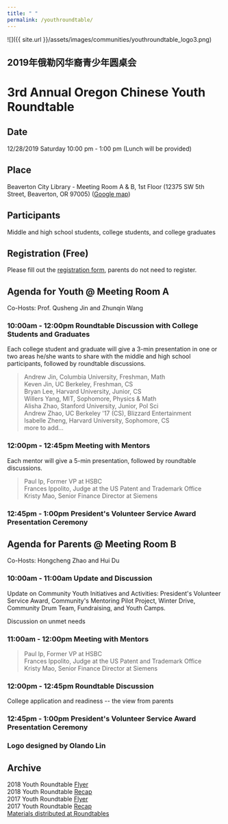 ```yaml
---
title: " "
permalink: /youthroundtable/
---
```


![]({{ site.url }}/assets/images/communities/youthroundtable_logo3.png)

## 2019年俄勒冈华裔青少年圆桌会
# 3rd Annual Oregon Chinese Youth Roundtable

## Date
12/28/2019 Saturday 10:00 pm - 1:00 pm (Lunch will be provided)

## Place
Beaverton City Library - Meeting Room A & B, 1st Floor (12375 SW 5th Street, Beaverton, OR 97005) ([Google map](https://www.google.com/maps/place/12375+SW+5th+St,+Beaverton,+OR+97005/@45.4841084,-122.8062115,17z/data=!3m1!4b1!4m5!3m4!1s0x54950c21b4d2e3ad:0x21b979fd65c64c83!8m2!3d45.4841084!4d-122.8040228))

## Participants

Middle and high school students, college students, and college graduates

## Registration (Free)

Please fill out the [registration form](https://docs.google.com/forms/d/e/1FAIpQLSdwdICtXpzR0W3BzSSQVAR53tuPV07nIF2MDtEXfuo2Pgvl1Q/viewform?usp=sf_link), parents do not need to register.

## Agenda for Youth @ Meeting Room A

Co-Hosts: Prof. Qusheng Jin and Zhunqin Wang

### 10:00am - 12:00pm Roundtable Discussion with College Students and Graduates

Each college student and graduate will give a 3-min presentation in one or two areas he/she wants to share with the middle and high school participants, followed by roundtable discussions.

> Andrew Jin, Columbia University, Freshman, Math  
> Keven Jin, UC Berkeley, Freshman, CS  
> Bryan Lee, Harvard University, Junior, CS  
> Willers Yang, MIT, Sophomore, Physics & Math  
> Alisha Zhao, Stanford University, Junior, Pol Sci  
> Andrew Zhao, UC Berkeley '17 (CS), Blizzard Entertainment  
> Isabelle Zheng, Harvard University, Sophomore, CS  
> more to add...  

### 12:00pm - 12:45pm Meeting with Mentors

Each mentor will give a 5-min presentation, followed by roundtable discussions.

> Paul Ip, Former VP at HSBC  
> Frances Ippolito, Judge at the US Patent and Trademark Office  
> Kristy Mao, Senior Finance Director at Siemens  

### 12:45pm - 1:00pm President's Volunteer Service Award Presentation Ceremony

## Agenda for Parents @ Meeting Room B

Co-Hosts: Hongcheng Zhao and Hui Du

### 10:00am - 11:00am Update and Discussion

Update on Community Youth Initiatives and Activities: President's Volunteer Service Award, Community's Mentoring Pilot Project, Winter Drive, Community Drum Team, Fundraising, and Youth Camps.

Discussion on unmet needs

### 11:00am - 12:00pm Meeting with Mentors

> Paul Ip, Former VP at HSBC  
> Frances Ippolito, Judge at the US Patent and Trademark Office  
> Kristy Mao, Senior Finance Director at Siemens  

### 12:00pm - 12:45pm Roundtable Discussion

College application and readiness -- the view from parents

### 12:45pm - 1:00pm President's Volunteer Service Award Presentation Ceremony

### Logo designed by Olando Lin

## Archive

2018 Youth Roundtable [Flyer](/assets/pdf/youth-roundtable-2018.pdf)  
2018 Youth Roundtable [Recap](http://pdxchinese.org/youth-roundtable-2018-recap/)  
2017 Youth Roundtable [Flyer](/assets/pdf/youth-roundtable-2017.pdf)  
2017 Youth Roundtable [Recap](http://pdxchinese.org/youth-roundtable-2017-recap/)  
[Materials distributed at Roundtables](http://pdxchinese.org/resources/benefits_resources/roundtable/)
